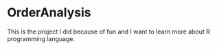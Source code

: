 # OrderAnalysis

This is the project I did because of fun and I want to learn more about R programming language.
